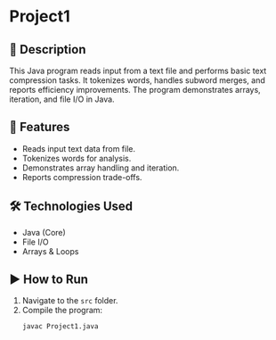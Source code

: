 # Project1

## 📌 Description
This Java program reads input from a text file and performs basic text compression tasks. It tokenizes words, handles subword merges, and reports efficiency improvements. The program demonstrates arrays, iteration, and file I/O in Java.

## 🚀 Features
- Reads input text data from file.
- Tokenizes words for analysis.
- Demonstrates array handling and iteration.
- Reports compression trade-offs.

## 🛠️ Technologies Used
- Java (Core)
- File I/O
- Arrays & Loops

## ▶️ How to Run
1. Navigate to the `src` folder.
2. Compile the program:
   ```bash
   javac Project1.java
